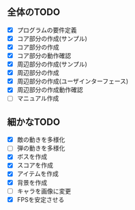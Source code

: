 ## 全体のTODO
- [x] プログラムの要件定義
- [x] コア部分の作成(サンプル)
- [x] コア部分の作成
- [x] コア部分の動作確認
- [x] 周辺部分の作成(サンプル)
- [x] 周辺部分の作成
- [x] 周辺部分の作成(ユーザインターフェース)
- [x] 周辺部分の作成動作確認
- [ ] マニュアル作成

## 細かなTODO
- [x] 敵の動きを多様化
- [ ] 弾の動きを多様化
- [x] ボスを作成
- [x] スコアを作成
- [x] アイテムを作成
- [x] 背景を作成
- [ ] キャラを画像に変更
- [x] FPSを安定させる